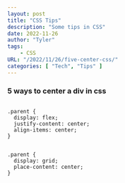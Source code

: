 ```yaml
---
layout: post
title: "CSS Tips"
description: "Some tips in CSS"
date: 2022-11-26
author: "Tyler"
tags:
    - CSS
URL: "/2022/11/26/five-center-css/"
categories: [ "Tech", "Tips" ]
---
```


### 5 ways to center a div in css

```

.parent {
  display: flex;
  justify-content: center;
  align-items: center;
}
```

```

.parent {
  display: grid;
  place-content: center;
}
```
